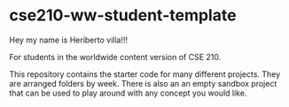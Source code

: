 # cse210-ww-student-template
Hey my name is Heriberto villa!!!

For students in the worldwide content version of CSE 210.

This repository contains the starter code for many different projects. They are arranged folders by week. There is also an an empty sandbox project that can be used to play around with any concept you would like.
